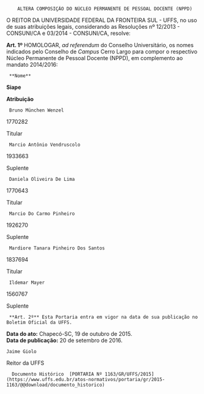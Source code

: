         ALTERA COMPOSIÇÃO DO NÚCLEO PERMANENTE DE PESSOAL DOCENTE (NPPD)  

O REITOR DA UNIVERSIDADE FEDERAL DA FRONTEIRA SUL - UFFS, no uso de suas atribuições legais, considerando as Resoluções nº 12/2013 - CONSUNI/CA e 03/2014 - CONSUNI/CA, resolve:

 **Art. 1º** HOMOLOGAR, *ad referendum* do Conselho Universitário, os nomes indicados pelo Conselho de *Campus* Cerro Largo para compor o respectivo Núcleo Permanente de Pessoal Docente (NPPD), em complemento ao mandato 2014/2016:

     **Nome**

   **Siape**

   **Atribuição**

     Bruno München Wenzel

   1770282

   Titular

     Marcio Antônio Vendruscolo

   1933663

   Suplente

     Daniela Oliveira De Lima

   1770643

   Titular

     Marcio Do Carmo Pinheiro

   1926270

   Suplente

     Mardiore Tanara Pinheiro Dos Santos

   1837694

   Titular

     Ildemar Mayer

   1560767

   Suplente

     **Art. 2º** Esta Portaria entra em vigor na data de sua publicação no Boletim Oficial da UFFS.

  

   **Data do ato:** Chapecó-SC, 19 de outubro de 2015.   
 **Data de publicação:**  20 de setembro de 2016. 

    Jaime Giolo   
 Reitor da UFFS 

      Documento Histórico  [PORTARIA Nº 1163/GR/UFFS/2015](https://www.uffs.edu.br/atos-normativos/portaria/gr/2015-1163/@@download/documento_historico)     
      